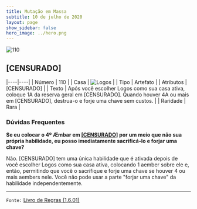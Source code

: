 ```yaml
---
title: Mutação em Massa
subtitle: 10 de julho de 2020
layout: page
show_sidebar: false
hero_image: ../hero.png
---
```


![110](https://cdn.keyforgegame.com/media/card_front/pt/479_110_929MFJ639W63_pt.png)

## [CENSURADO]

|----|----|
| Número | 110 |
| Casa | ![Logos](https://archonarcana.com/images/thumb/c/ce/Logos.png/22px-Logos.png "Logos") |
| Tipo | Artefato |
| Atributos | [CENSURADO] |
| Texto | Após você escolher Logos como sua casa ativa, coloque 1A da reserva geral em [CENSURADO]. Quando houver 4A ou mais em [CENSURADO], destrua-o e forje uma chave sem custos. |
| Raridade | Rara |

### Dúvidas Frequentes

**Se eu colocar o 4º Æmbar em [\[CENSURADO\]](/aoa/139) por um meio
que não sua própria habilidade, eu posso imediatamente sacrificá-lo
e forjar uma chave?**

Não. \[CENSURADO\] tem uma única habilidade que é ativada depois de
você escolher Logos como sua casa ativa, colocando 1 aember sobre ele
e, então, permitindo que você o sacrifique e forje uma chave se houver
4 ou mais aembers nele. Você não pode usar a parte "forjar uma chave"
da habilidade independentemente.

<hr/>

`Fonte:` [Livro de Regras (1.6.01)](https://drive.google.com/open?id=1YNhLKUC0xfriiMwFYpDu1Go3zPJw6gYo)
